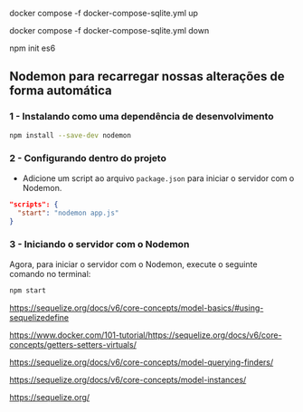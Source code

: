 docker compose -f docker-compose-sqlite.yml up

docker compose -f docker-compose-sqlite.yml down

npm init es6

## Nodemon para recarregar nossas alterações de forma automática

### 1 - Instalando como uma dependência de desenvolvimento

```sh
npm install --save-dev nodemon
```

### 2 - Configurando dentro do projeto

- Adicione um script ao arquivo `package.json` para iniciar o servidor com o Nodemon.

```json
"scripts": {
  "start": "nodemon app.js"
}
```

<!-- script deve incluir a opção `-w` (ou `--watch`) para especificar quais pastas e arquivos devem ser observados pelo Nodemon.

```json
"scripts": {
  "start": "nodemon -w src --exec node ./bin/www"
}
``` -->

### 3 - Iniciando o servidor com o Nodemon

Agora, para iniciar o servidor com o Nodemon, execute o seguinte comando no terminal:

```sh
npm start
```

https://sequelize.org/docs/v6/core-concepts/model-basics/#using-sequelizedefine

https://www.docker.com/101-tutorial/https://sequelize.org/docs/v6/core-concepts/getters-setters-virtuals/

https://sequelize.org/docs/v6/core-concepts/model-querying-finders/

https://sequelize.org/docs/v6/core-concepts/model-instances/

https://sequelize.org/
